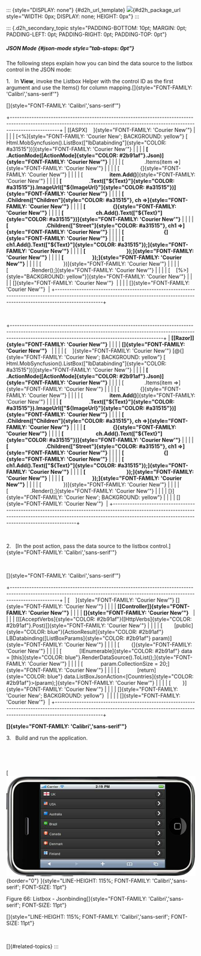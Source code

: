::: {style="DISPLAY: none"}
[](ms-xhelp:///?Id=d2h_url_template){#d2h_url_template} ![](!package_url!){#d2h_package_url style="WIDTH: 0px; DISPLAY: none; HEIGHT: 0px"}
:::

::: {.d2h_secondary_topic style="PADDING-BOTTOM: 10pt; MARGIN: 0pt; PADDING-LEFT: 0pt; PADDING-RIGHT: 0pt; PADDING-TOP: 0pt"}
##### JSON Mode {#json-mode style="tab-stops: 0pt"}

The following steps explain how you can bind the data source to the listbox control in the JSON mode:

1.   In **View**, invoke the Listbox Helper with the control ID as the first argument and use the Items() for column mapping.[]{style="FONT-FAMILY: 'Calibri','sans-serif'"}

[]{style="FONT-FAMILY: 'Calibri','sans-serif'"} 

+--------------------------------------------------------------------------------------------------------------------------------------------------------------------------------+
| [\[ASPX\]    ]{style="FONT-FAMILY: 'Courier New'"}                                                                                                                             |
|                                                                                                                                                                                |
| [\<%]{style="FONT-FAMILY: 'Courier New'; BACKGROUND: yellow"} [ Html.MobSyncfusion().ListBox([\"lbDatabinding\"]{style="COLOR: #a31515"})]{style="FONT-FAMILY: 'Courier New'"} |
|                                                                                                                                                                                |
| **[              .ActionMode([ActionMode]{style="COLOR: #2b91af"}.Json)]{style="FONT-FAMILY: 'Courier New'"}**                                                                 |
|                                                                                                                                                                                |
| [              .Items(item =\>]{style="FONT-FAMILY: 'Courier New'"}                                                                                                            |
|                                                                                                                                                                                |
| [              {]{style="FONT-FAMILY: 'Courier New'"}                                                                                                                          |
|                                                                                                                                                                                |
| [                  **item.Add()**]{style="FONT-FAMILY: 'Courier New'"}                                                                                                         |
|                                                                                                                                                                                |
| **[                      .Text([\"\${Text}\"]{style="COLOR: #a31515"}).ImageUrl([\"\${ImageUrl}\"]{style="COLOR: #a31515"})]{style="FONT-FAMILY: 'Courier New'"}**             |
|                                                                                                                                                                                |
| **[                      .Children([\"Children\"]{style="COLOR: #a31515"}, ch =\>]{style="FONT-FAMILY: 'Courier New'"}**                                                       |
|                                                                                                                                                                                |
| **[                      {]{style="FONT-FAMILY: 'Courier New'"}**                                                                                                              |
|                                                                                                                                                                                |
| **[                          ch.Add().Text([\"\${Text}\"]{style="COLOR: #a31515"})]{style="FONT-FAMILY: 'Courier New'"}**                                                      |
|                                                                                                                                                                                |
| **[                              .Children([\"Street\"]{style="COLOR: #a31515"}, ch1 =\>]{style="FONT-FAMILY: 'Courier New'"}**                                                |
|                                                                                                                                                                                |
| **[                                {]{style="FONT-FAMILY: 'Courier New'"}**                                                                                                    |
|                                                                                                                                                                                |
| **[                                    ch1.Add().Text([\"\${Text}\"]{style="COLOR: #a31515"});]{style="FONT-FAMILY: 'Courier New'"}**                                          |
|                                                                                                                                                                                |
| **[                                 });]{style="FONT-FAMILY: 'Courier New'"}**                                                                                                 |
|                                                                                                                                                                                |
| **[                       });]{style="FONT-FAMILY: 'Courier New'"}**                                                                                                           |
|                                                                                                                                                                                |
| [               })]{style="FONT-FAMILY: 'Courier New'"}                                                                                                                        |
|                                                                                                                                                                                |
| [               .Render();]{style="FONT-FAMILY: 'Courier New'"}                                                                                                                |
|                                                                                                                                                                                |
| [    [%\>]{style="BACKGROUND: yellow"}]{style="FONT-FAMILY: 'Courier New'"}                                                                                                    |
|                                                                                                                                                                                |
| []{style="FONT-FAMILY: 'Courier New'"}                                                                                                                                         |
|                                                                                                                                                                                |
| []{style="FONT-FAMILY: 'Courier New'"}                                                                                                                                         |
+--------------------------------------------------------------------------------------------------------------------------------------------------------------------------------+

 

+---------------------------------------------------------------------------------------------------------------------------------------------------------------------------------------------------------------------------+
| **[\[Razor\]]{style="FONT-FAMILY: 'Courier New'"}**                                                                                                                                                                       |
|                                                                                                                                                                                                                           |
| **[]{style="FONT-FAMILY: 'Courier New'"}**                                                                                                                                                                                |
|                                                                                                                                                                                                                           |
| [    ]{style="FONT-FAMILY: 'Courier New'"} [\@{]{style="FONT-FAMILY: 'Courier New'; BACKGROUND: yellow"} [ Html.MobSyncfusion().ListBox([\"lbDatabinding\"]{style="COLOR: #a31515"})]{style="FONT-FAMILY: 'Courier New'"} |
|                                                                                                                                                                                                                           |
| **[              .ActionMode([ActionMode]{style="COLOR: #2b91af"}.Json)]{style="FONT-FAMILY: 'Courier New'"}**                                                                                                            |
|                                                                                                                                                                                                                           |
| [              .Items(item =\>]{style="FONT-FAMILY: 'Courier New'"}                                                                                                                                                       |
|                                                                                                                                                                                                                           |
| [              {]{style="FONT-FAMILY: 'Courier New'"}                                                                                                                                                                     |
|                                                                                                                                                                                                                           |
| [                  **item.Add()**]{style="FONT-FAMILY: 'Courier New'"}                                                                                                                                                    |
|                                                                                                                                                                                                                           |
| **[                      .Text([\"\${Text}\"]{style="COLOR: #a31515"}).ImageUrl([\"\${ImageUrl}\"]{style="COLOR: #a31515"})]{style="FONT-FAMILY: 'Courier New'"}**                                                        |
|                                                                                                                                                                                                                           |
| **[                      .Children([\"Children\"]{style="COLOR: #a31515"}, ch =\>]{style="FONT-FAMILY: 'Courier New'"}**                                                                                                  |
|                                                                                                                                                                                                                           |
| **[                      {]{style="FONT-FAMILY: 'Courier New'"}**                                                                                                                                                         |
|                                                                                                                                                                                                                           |
| **[                          ch.Add().Text([\"\${Text}\"]{style="COLOR: #a31515"})]{style="FONT-FAMILY: 'Courier New'"}**                                                                                                 |
|                                                                                                                                                                                                                           |
| **[                              .Children([\"Street\"]{style="COLOR: #a31515"}, ch1 =\>]{style="FONT-FAMILY: 'Courier New'"}**                                                                                           |
|                                                                                                                                                                                                                           |
| **[                                {]{style="FONT-FAMILY: 'Courier New'"}**                                                                                                                                               |
|                                                                                                                                                                                                                           |
| **[                                    ch1.Add().Text([\"\${Text}\"]{style="COLOR: #a31515"});]{style="FONT-FAMILY: 'Courier New'"}**                                                                                     |
|                                                                                                                                                                                                                           |
| **[                                 });]{style="FONT-FAMILY: 'Courier New'"}**                                                                                                                                            |
|                                                                                                                                                                                                                           |
| **[                       });]{style="FONT-FAMILY: 'Courier New'"}**                                                                                                                                                      |
|                                                                                                                                                                                                                           |
| [               })]{style="FONT-FAMILY: 'Courier New'"}                                                                                                                                                                   |
|                                                                                                                                                                                                                           |
| [               .Render();]{style="FONT-FAMILY: 'Courier New'"}                                                                                                                                                           |
|                                                                                                                                                                                                                           |
| [}]{style="FONT-FAMILY: 'Courier New'; BACKGROUND: yellow"}                                                                                                                                                               |
|                                                                                                                                                                                                                           |
| []{style="FONT-FAMILY: 'Courier New'"}                                                                                                                                                                                    |
+---------------------------------------------------------------------------------------------------------------------------------------------------------------------------------------------------------------------------+

 

2.   [In the post action, pass the data source to the listbox control.]{style="FONT-FAMILY: 'Calibri','sans-serif'"}

 

[]{style="FONT-FAMILY: 'Calibri','sans-serif'"} 

+--------------------------------------------------------------------------------------------------------------------------------------------------------------------------------+
| [    ]{style="FONT-FAMILY: 'Courier New'"} []{style="FONT-FAMILY: 'Courier New'"}                                                                                              |
|                                                                                                                                                                                |
| **[\[Controller\]]{style="FONT-FAMILY: 'Courier New'"}**                                                                                                                       |
|                                                                                                                                                                                |
| **[]{style="FONT-FAMILY: 'Courier New'"}**                                                                                                                                     |
|                                                                                                                                                                                |
| [\[[AcceptVerbs]{style="COLOR: #2b91af"}([HttpVerbs]{style="COLOR: #2b91af"}.Post)\]]{style="FONT-FAMILY: 'Courier New'"}                                                      |
|                                                                                                                                                                                |
| [        [public]{style="COLOR: blue"}[ActionResult]{style="COLOR: #2b91af"} LBDatabinding([ListBoxParams]{style="COLOR: #2b91af"} param)]{style="FONT-FAMILY: 'Courier New'"} |
|                                                                                                                                                                                |
| [        {]{style="FONT-FAMILY: 'Courier New'"}                                                                                                                                |
|                                                                                                                                                                                |
| [            [IEnumerable]{style="COLOR: #2b91af"} data = [this]{style="COLOR: blue"}.RenderDataSource().ToList();]{style="FONT-FAMILY: 'Courier New'"}                        |
|                                                                                                                                                                                |
| [            param.CollectionSize = 20;]{style="FONT-FAMILY: 'Courier New'"}                                                                                                   |
|                                                                                                                                                                                |
| [            [return]{style="COLOR: blue"} data.ListBoxJsonAction\<[Countries]{style="COLOR: #2b91af"}\>(param);]{style="FONT-FAMILY: 'Courier New'"}                          |
|                                                                                                                                                                                |
| [        }]{style="FONT-FAMILY: 'Courier New'"}                                                                                                                                |
|                                                                                                                                                                                |
| []{style="FONT-FAMILY: 'Courier New'; BACKGROUND: yellow"}                                                                                                                     |
|                                                                                                                                                                                |
| []{style="FONT-FAMILY: 'Courier New'"}                                                                                                                                         |
+--------------------------------------------------------------------------------------------------------------------------------------------------------------------------------+

**[]{style="FONT-FAMILY: 'Calibri','sans-serif'"}**  

3.   Build and run the application.

 

 

[ ![Description: C:\\Users\\krishnarajd\\Desktop\\ldb.png](ImagesExt/image103_140.jpg){border="0"} ]{style="LINE-HEIGHT: 115%; FONT-FAMILY: 'Calibri','sans-serif'; FONT-SIZE: 11pt"}

Figure 66: Listbox - Jsonbinding[]{style="FONT-FAMILY: 'Calibri','sans-serif'; FONT-SIZE: 11pt"}

[]{style="LINE-HEIGHT: 115%; FONT-FAMILY: 'Calibri','sans-serif'; FONT-SIZE: 11pt"} 

 

[]{#related-topics}
:::
